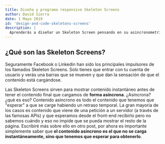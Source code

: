 ```yaml
---
title: Diseña y programa responsive Skeleton Screens
author: David Sierra
date: 1 Mayo 2019
id: 'design-and-code-skeletons-screens'
description: |
  Aprenderás a diseñar un Skeleton Screen pensando en su asincronometría y programarlo en base a modos de opacidad de Sketch o Photoshop.
---
```


## ¿Qué son las Skeleton Screens?

Seguramente Facebook o Linkedin han sido los principales impulsores de los llamados Skeleton Screens. Solo tienes que entrar con tu cuenta de usuario y verás una barras que se mueven y que dan la sensación de que el contenido está cargándose.

Las Skeleton Screens sirven para mostrar contenido instantáneo antes de tener el contenido final que cargamos de <strong>forma asíncrona</strong>.
¿Asíncrona? ¿qué es eso?
Contenido asíncrono es todo el contenido que tenemos que "esperar" a que se carge habiendo un retraso temporal. La gran mayoría de los casos es contenido que viene de una petición a un servidor (a través de las famosas APIs) y que esperamos desde el front-end recibirlo pero no sabemos cuándo y eso no impide que se pueda mostrar el resto de la página. Escribiré más sobre ello en otro post, por ahora es importante simplemente saber que <strong>el contenido asíncrono es el que no se carga instantáneamente, sino que tenemos que esperar para obtenerlo</strong>.
